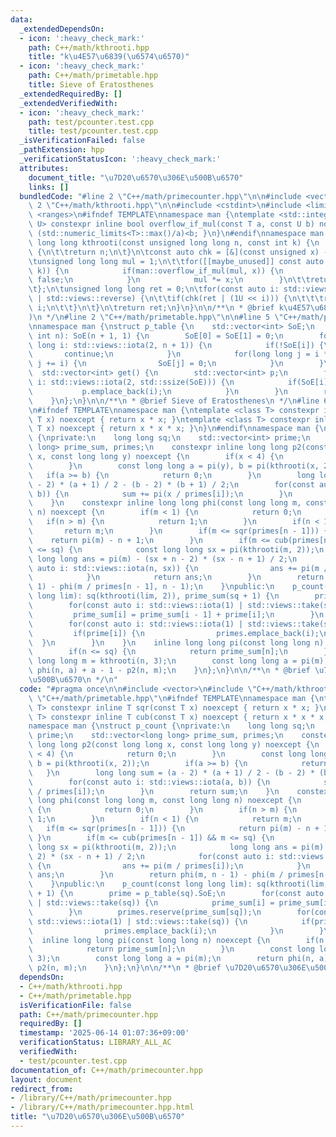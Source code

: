 ```yaml
---
data:
  _extendedDependsOn:
  - icon: ':heavy_check_mark:'
    path: C++/math/kthrooti.hpp
    title: "k\u4E57\u6839(\u6574\u6570)"
  - icon: ':heavy_check_mark:'
    path: C++/math/primetable.hpp
    title: Sieve of Eratosthenes
  _extendedRequiredBy: []
  _extendedVerifiedWith:
  - icon: ':heavy_check_mark:'
    path: test/pcounter.test.cpp
    title: test/pcounter.test.cpp
  _isVerificationFailed: false
  _pathExtension: hpp
  _verificationStatusIcon: ':heavy_check_mark:'
  attributes:
    document_title: "\u7D20\u6570\u306E\u500B\u6570"
    links: []
  bundledCode: "#line 2 \"C++/math/primecounter.hpp\"\n\n#include <vector>\n#line\
    \ 2 \"C++/math/kthrooti.hpp\"\n\n#include <cstdint>\n#include <limits>\n#include\
    \ <ranges>\n#ifndef TEMPLATE\nnamespace man {\ntemplate <std::integral T, std::integral\
    \ U> constexpr inline bool overflow_if_mul(const T a, const U b) noexcept { return\
    \ (std::numeric_limits<T>::max()/a)<b; }\n}\n#endif\nnamespace man {\ninline unsigned\
    \ long long kthrooti(const unsigned long long n, const int k) {\n    if(k == 1)\
    \ {\n\t\treturn n;\n\t}\n\tconst auto chk = [&](const unsigned x) -> bool {\n\t\
    \tunsigned long long mul = 1;\n\t\tfor([[maybe_unused]] const auto _: std::views::iota(0,\
    \ k)) {\n            if(man::overflow_if_mul(mul, x)) {\n                return\
    \ false;\n            }\n            mul *= x;\n        }\n\t\treturn mul <= n;\n\
    \t};\n\tunsigned long long ret = 0;\n\tfor(const auto i: std::views::iota(0, 32)\
    \ | std::views::reverse) {\n\t\tif(chk(ret | (1U << i))) {\n\t\t\tret |= 1U <<\
    \ i;\n\t\t}\n\t}\n\treturn ret;\n}\n}\n\n/**\n * @brief k\u4E57\u6839(\u6574\u6570\
    )\n */\n#line 2 \"C++/math/primetable.hpp\"\n\n#line 5 \"C++/math/primetable.hpp\"\
    \nnamespace man {\nstruct p_table {\n    std::vector<int> SoE;\n    p_table(const\
    \ int n): SoE(n + 1, 1) {\n        SoE[0] = SoE[1] = 0;\n        for(const long\
    \ long i: std::views::iota(2, n + 1)) {\n            if(!SoE[i]) {\n         \
    \       continue;\n            }\n            for(long long j = i * i; j <= n;\
    \ j += i) {\n                SoE[j] = 0;\n            }\n        }\n    }\n  \
    \  std::vector<int> get() {\n        std::vector<int> p;\n        for(const auto\
    \ i: std::views::iota(2, std::ssize(SoE))) {\n            if(SoE[i]) {\n     \
    \           p.emplace_back(i);\n            }\n        }\n        return p;\n\
    \    }\n};\n}\n\n/**\n * @brief Sieve of Eratosthenes\n */\n#line 6 \"C++/math/primecounter.hpp\"\
    \n#ifndef TEMPLATE\nnamespace man {\ntemplate <class T> constexpr inline T sqr(const\
    \ T x) noexcept { return x * x; }\ntemplate <class T> constexpr inline T cub(const\
    \ T x) noexcept { return x * x * x; }\n}\n#endif\nnamespace man {\nstruct p_count\
    \ {\nprivate:\n    long long sq;\n    std::vector<int> prime;\n    std::vector<long\
    \ long> prime_sum, primes;\n    constexpr inline long long p2(const long long\
    \ x, const long long y) noexcept {\n        if(x < 4) {\n            return 0;\n\
    \        }\n        const long long a = pi(y), b = pi(kthrooti(x, 2));\n     \
    \   if(a >= b) {\n            return 0;\n        }\n        long long sum = (a\
    \ - 2) * (a + 1) / 2 - (b - 2) * (b + 1) / 2;\n        for(const auto i: std::views::iota(a,\
    \ b)) {\n            sum += pi(x / primes[i]);\n        }\n        return sum;\n\
    \    }\n    constexpr inline long long phi(const long long m, const long long\
    \ n) noexcept {\n        if(m < 1) {\n            return 0;\n        }\n     \
    \   if(n > m) {\n            return 1;\n        }\n        if(n < 1) {\n     \
    \       return m;\n        }\n        if(m <= sqr(primes[n - 1])) {\n        \
    \    return pi(m) - n + 1;\n        }\n        if(m <= cub(primes[n - 1]) && m\
    \ <= sq) {\n            const long long sx = pi(kthrooti(m, 2));\n           \
    \ long long ans = pi(m) - (sx + n - 2) * (sx - n + 1) / 2;\n            for(const\
    \ auto i: std::views::iota(n, sx)) {\n                ans += pi(m / primes[i]);\n\
    \            }\n            return ans;\n        }\n        return phi(m, n -\
    \ 1) - phi(m / primes[n - 1], n - 1);\n    }\npublic:\n    p_count(const long\
    \ long lim): sq(kthrooti(lim, 2)), prime_sum(sq + 1) {\n        prime = p_table(sq).SoE;\n\
    \        for(const auto i: std::views::iota(1) | std::views::take(sq)) {\n   \
    \         prime_sum[i] = prime_sum[i - 1] + prime[i];\n        }\n        primes.reserve(prime_sum[sq]);\n\
    \        for(const auto i: std::views::iota(1) | std::views::take(sq)) {\n   \
    \         if(prime[i]) {\n                primes.emplace_back(i);\n          \
    \  }\n        }\n    }\n    inline long long pi(const long long n) noexcept {\n\
    \        if(n <= sq) {\n            return prime_sum[n];\n        }\n        const\
    \ long long m = kthrooti(n, 3);\n        const long long a = pi(m);\n        return\
    \ phi(n, a) + a - 1 - p2(n, m);\n    }\n};\n}\n\n/**\n * @brief \u7D20\u6570\u306E\
    \u500B\u6570\n */\n"
  code: "#pragma once\n\n#include <vector>\n#include \"C++/math/kthrooti.hpp\"\n#include\
    \ \"C++/math/primetable.hpp\"\n#ifndef TEMPLATE\nnamespace man {\ntemplate <class\
    \ T> constexpr inline T sqr(const T x) noexcept { return x * x; }\ntemplate <class\
    \ T> constexpr inline T cub(const T x) noexcept { return x * x * x; }\n}\n#endif\n\
    namespace man {\nstruct p_count {\nprivate:\n    long long sq;\n    std::vector<int>\
    \ prime;\n    std::vector<long long> prime_sum, primes;\n    constexpr inline\
    \ long long p2(const long long x, const long long y) noexcept {\n        if(x\
    \ < 4) {\n            return 0;\n        }\n        const long long a = pi(y),\
    \ b = pi(kthrooti(x, 2));\n        if(a >= b) {\n            return 0;\n     \
    \   }\n        long long sum = (a - 2) * (a + 1) / 2 - (b - 2) * (b + 1) / 2;\n\
    \        for(const auto i: std::views::iota(a, b)) {\n            sum += pi(x\
    \ / primes[i]);\n        }\n        return sum;\n    }\n    constexpr inline long\
    \ long phi(const long long m, const long long n) noexcept {\n        if(m < 1)\
    \ {\n            return 0;\n        }\n        if(n > m) {\n            return\
    \ 1;\n        }\n        if(n < 1) {\n            return m;\n        }\n     \
    \   if(m <= sqr(primes[n - 1])) {\n            return pi(m) - n + 1;\n       \
    \ }\n        if(m <= cub(primes[n - 1]) && m <= sq) {\n            const long\
    \ long sx = pi(kthrooti(m, 2));\n            long long ans = pi(m) - (sx + n -\
    \ 2) * (sx - n + 1) / 2;\n            for(const auto i: std::views::iota(n, sx))\
    \ {\n                ans += pi(m / primes[i]);\n            }\n            return\
    \ ans;\n        }\n        return phi(m, n - 1) - phi(m / primes[n - 1], n - 1);\n\
    \    }\npublic:\n    p_count(const long long lim): sq(kthrooti(lim, 2)), prime_sum(sq\
    \ + 1) {\n        prime = p_table(sq).SoE;\n        for(const auto i: std::views::iota(1)\
    \ | std::views::take(sq)) {\n            prime_sum[i] = prime_sum[i - 1] + prime[i];\n\
    \        }\n        primes.reserve(prime_sum[sq]);\n        for(const auto i:\
    \ std::views::iota(1) | std::views::take(sq)) {\n            if(prime[i]) {\n\
    \                primes.emplace_back(i);\n            }\n        }\n    }\n  \
    \  inline long long pi(const long long n) noexcept {\n        if(n <= sq) {\n\
    \            return prime_sum[n];\n        }\n        const long long m = kthrooti(n,\
    \ 3);\n        const long long a = pi(m);\n        return phi(n, a) + a - 1 -\
    \ p2(n, m);\n    }\n};\n}\n\n/**\n * @brief \u7D20\u6570\u306E\u500B\u6570\n */"
  dependsOn:
  - C++/math/kthrooti.hpp
  - C++/math/primetable.hpp
  isVerificationFile: false
  path: C++/math/primecounter.hpp
  requiredBy: []
  timestamp: '2025-06-14 01:07:36+09:00'
  verificationStatus: LIBRARY_ALL_AC
  verifiedWith:
  - test/pcounter.test.cpp
documentation_of: C++/math/primecounter.hpp
layout: document
redirect_from:
- /library/C++/math/primecounter.hpp
- /library/C++/math/primecounter.hpp.html
title: "\u7D20\u6570\u306E\u500B\u6570"
---
```

